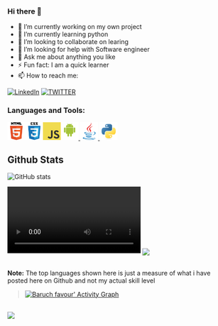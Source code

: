 ### Hi there 👋

- 🔭 I’m currently working on my own project
- 🌱 I’m currently learning python
- 👯 I’m looking to collaborate on learing
- 🤔 I’m looking for help with Software engineer
- 💬 Ask me about anything you like
- ⚡ Fun fact: I am a quick learner
- 📫 How to reach me:


 
 [![LinkedIn](https://img.shields.io/badge/-LinkedIn-ffffff?style=flat&logo=linkedin&logoColor=0984e3)](https://www.linkedin.com/in/mohammad-shakil-mahmud-shohag-05ba35222/)
 [![TWITTER](https://img.shields.io/badge/-Twitter-ffffff?style=flat&logo=Twitter&logoColor=0984e3)]( https://twitter.com/shakil_201)

 
 <h3 align="left">Languages and Tools:</h3>
<p align="left"> <a href="https://developer.android.com" target="_blank" rel="noreferrer"> <img src="https://raw.githubusercontent.com/devicons/devicon/master/icons/android/android-original-wordmark.svg" alt="android" width="40" height="40"/> </a>  <a href="https://www.java.com" target="_blank" rel="noreferrer"> <img src="https://raw.githubusercontent.com/devicons/devicon/master/icons/java/java-original.svg" alt="java" width="40" height="40"/> </a>  <a href="https://www.python.org" target="_blank" rel="noreferrer"> <img src="https://raw.githubusercontent.com/devicons/devicon/master/icons/python/python-original.svg" alt="python" width="40" height="40"/> 
</a> 
<img align="left" alt="HTML5" width="40px" src="https://raw.githubusercontent.com/github/explore/80688e429a7d4ef2fca1e82350fe8e3517d3494d/topics/html/html.png" />
<img align="left" alt="CSS3" width="40px" src="https://raw.githubusercontent.com/github/explore/80688e429a7d4ef2fca1e82350fe8e3517d3494d/topics/css/css.png" />
 <img align="left" alt="JavaScript" width="40px" src="https://raw.githubusercontent.com/github/explore/80688e429a7d4ef2fca1e82350fe8e3517d3494d/topics/javascript/javascript.png" />
 
</p>




## Github Stats  
![GitHub stats](https://github-readme-stats.vercel.app/api?username=shakilmahmudshohag&show_icons=true&theme=radical)

![](https://user-images.githubusercontent.com/41143496/111524041-fc65e800-8781-11eb-8a84-ae5e8517b1f7.mp4)
 <img height="180em"  align="center" src="https://github-readme-stats.vercel.app/api/top-langs/?username=shakilmahmudshohag&&layout=compact&hide=shell&theme=jolly"/> 


<br/>
 <b>Note:</b> The top languages shown here is just a measure of what i have posted here on Github and not my actual skill level

> <a href="https://github.com/shakilmahmudshohag/github-readme-activity-graph"><img alt="Baruch favour' Activity Graph" src="https://activity-graph.herokuapp.com/graph?username=shakilmahmudshohag&bg_color=0D1117&color=5BCDEC&line=5BCDEC&point=FFFFFF&hide_border=true" /></a>

<br/>
<a href="https://open.spotify.com/user/1224818142?si=47ea2387152f491e">
  <img width="50" src="https://user-images.githubusercontent.com/22425467/176836837-0e68ab08-472f-4aa5-ac53-736e4f7ae7f1.gif">
</a>





  


